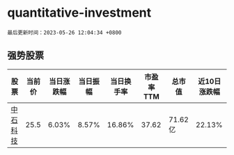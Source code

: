 # quantitative-investment

`最后更新时间：2023-05-26 12:04:34 +0800`

## 强势股票

|股票|当前价|当日涨跌幅|当日振幅|当日换手率|市盈率TTM|总市值|近10日涨跌幅|
|----|----|----|----|----|----|----|----|
|[中石科技](https://xueqiu.com/S/SZ300684)|25.5|6.03%|8.57%|16.86%|37.62|71.62亿|22.13%|
